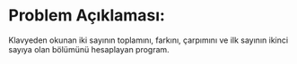 # Problem Açıklaması:
Klavyeden okunan iki sayının toplamını, farkını, çarpımını ve ilk sayının ikinci sayıya olan bölümünü hesaplayan program.